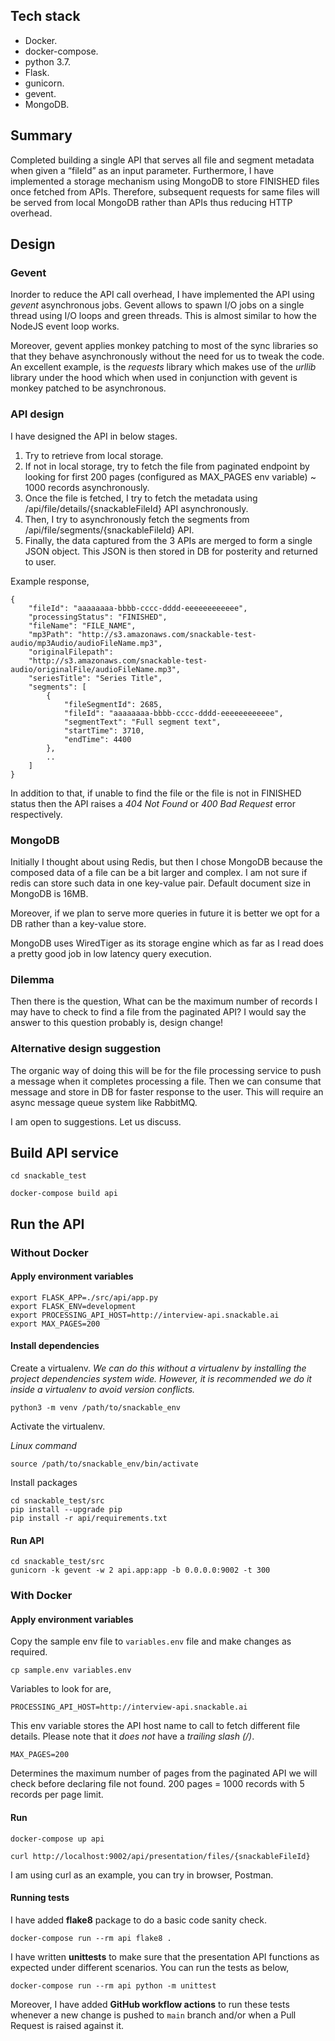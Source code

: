 ## Tech stack

- Docker.
- docker-compose.
- python 3.7.
- Flask.
- gunicorn.
- gevent.
- MongoDB.

## Summary

Completed building a single API that serves all file and segment metadata when given a “fileId” as an input parameter. Furthermore, I have implemented a storage mechanism using MongoDB to store FINISHED files once fetched from APIs. Therefore, subsequent requests for same files will be served from local MongoDB rather than APIs thus reducing HTTP overhead.

## Design

### Gevent

Inorder to reduce the API call overhead, I have implemented the API using *gevent* asynchronous jobs. Gevent allows to spawn I/O jobs on a single thread using I/O loops and green threads. This is almost similar to how the NodeJS event loop works.

Moreover, gevent applies monkey patching to most of the sync libraries so that they behave asynchronously without the need for us to tweak the code. An excellent example, is the *requests* library which makes use of the *urllib* library under the hood which when used in conjunction with gevent is monkey patched to be asynchronous.

### API design

I have designed the API in below stages.
1. Try to retrieve from local storage.
1. If not in local storage, try to fetch the file from paginated endpoint by looking for first 200 pages (configured as MAX_PAGES env variable) ~ 1000 records asynchronously.
2. Once the file is fetched, I try to fetch the metadata using /api/file/details/{snackableFileId} API asynchronously.
3. Then, I try to asynchronously fetch the segments from /api/file/segments/{snackableFileId} API.
4. Finally, the data captured from the 3 APIs are merged to form a single JSON object. This JSON is then stored in DB for posterity and returned to user.

Example response,

```
{
    "fileId": "aaaaaaaa-bbbb-cccc-dddd-eeeeeeeeeeee",
    "processingStatus": "FINISHED",
    "fileName": "FILE_NAME",
    "mp3Path": "http://s3.amazonaws.com/snackable-test-audio/mp3Audio/audioFileName.mp3",
    "originalFilepath":
    "http://s3.amazonaws.com/snackable-test-audio/originalFile/audioFileName.mp3",
    "seriesTitle": "Series Title",
    "segments": [
        {
            "fileSegmentId": 2685,
            "fileId": "aaaaaaaa-bbbb-cccc-dddd-eeeeeeeeeeee",
            "segmentText": "Full segment text",
            "startTime": 3710,
            "endTime": 4400
        },
        ..
    ]
}
```

In addition to that, if unable to find the file or the file is not in FINISHED status then the API raises a *404 Not Found* or *400 Bad Request* error respectively.

### MongoDB

Initially I thought about using Redis, but then I chose MongoDB because the composed data of a file can be a bit larger and complex. I am not sure if redis can store such data in one key-value pair. Default document size in MongoDB is 16MB.

Moreover, if we plan to serve more queries in future it is better we opt for a DB rather than a key-value store.

MongoDB uses WiredTiger as its storage engine which as far as I read does a pretty good job in low latency query execution.

### Dilemma

Then there is the question, What can be the maximum number of records I may have to check to find a file from the paginated API? I would say the answer to this question probably is, design change!

### Alternative design suggestion

The organic way of doing this will be for the file processing service to push a message when it completes processing a file. Then we can consume that message and store in DB for faster response to the user. This will require an async message queue system like RabbitMQ.

I am open to suggestions. Let us discuss.



## Build API service

```
cd snackable_test

docker-compose build api
```

## Run the API


### Without Docker

#### Apply environment variables

```
export FLASK_APP=./src/api/app.py
export FLASK_ENV=development
export PROCESSING_API_HOST=http://interview-api.snackable.ai
export MAX_PAGES=200
```

#### Install dependencies

Create a virtualenv. _We can do this without a virtualenv by installing the project dependencies system wide. However, it is recommended we do it inside a virtualenv to avoid version conflicts._
```
python3 -m venv /path/to/snackable_env
```
Activate the virtualenv.

*Linux command*
```
source /path/to/snackable_env/bin/activate
```

Install packages

```
cd snackable_test/src
pip install --upgrade pip
pip install -r api/requirements.txt
```

#### Run API
```
cd snackable_test/src
gunicorn -k gevent -w 2 api.app:app -b 0.0.0.0:9002 -t 300
```

### With Docker

#### Apply environment variables

Copy the sample env file to `variables.env` file and make changes as required.
```
cp sample.env variables.env
```
Variables to look for are,

```
PROCESSING_API_HOST=http://interview-api.snackable.ai
```
This env variable stores the API host name to call to fetch different file details. Please note that it *does not* have a *trailing slash (/)*.

```
MAX_PAGES=200
```
Determines the maximum number of pages from the paginated API we will check before declaring file not found. 200 pages = 1000 records with 5 records per page limit.

#### Run
```
docker-compose up api

curl http://localhost:9002/api/presentation/files/{snackableFileId}
```

I am using curl as an example, you can try in browser, Postman.

#### Running tests

I have added **flake8** package to do a basic code sanity check.

```
docker-compose run --rm api flake8 .
```

I have written **unittests** to make sure that the presentation API functions as expected under different scenarios. You can run the tests as below,

```
docker-compose run --rm api python -m unittest
```

Moreover, I have added **GitHub workflow actions** to run these tests whenever a new change is pushed to `main` branch and/or when a Pull Request is raised against it.
